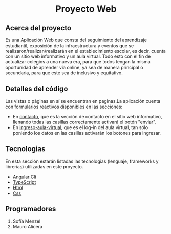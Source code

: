
  <h1 align="center" >Proyecto Web</h1>

 
## Acerca del proyecto
Es una Aplicación Web que consta del seguimiento del aprendizaje estudiantil, exposición de la  infraestructura y eventos que se realizaron/realizan/realizarán en el establecimiento escolar, es decir, cuenta con un sitio web informativo y un aula virtual. Todo esto con el fin de actualizar colegios a una nueva era, para que todos tengan la misma oportunidad de aprender vía online, ya sea de manera principal o secundaria, para que este sea de inclusivo y equitativo.

## Detalles del código
Las vistas o páginas en sí se encuentran en <a routerlink="https://github.com/Soofiaa/ProyectoWeb/tree/EP2/src/app/paginas">paginas</a>.La aplicación cuenta con formularios reactivos disponibles en las secciones:
<ul>
  <li> En <a href="https://github.com/Soofiaa/ProyectoWeb/tree/EP2/src/app/paginas/contacto">contacto</a>, que es la sección de contacto en el sitio web informativo, llenando todas las casillas correctamente activará el botón "enviar". </li>
   <li> En <a href="https://github.com/Soofiaa/ProyectoWeb/tree/EP2/src/app/paginas/ingreso-aula-virtual">ingreso-aula-virtual</a>, que es el log-in del aula virtual, tan sólo poniendo los datos en las casillas activarán los botones para ingresar. </li>
</ul>

## Tecnologias
En esta sección estarán listadas las tecnologias (lenguaje, frameworks y librerías) utilizadas en este proyecto.
- [Angular Cli](https://github.com/angular/angular-cli)
- [TypeScript](https://www.typescriptlang.org/)
- [Html](https://html.com/)
- [Css](https://www.w3schools.com/css/)

## Programadores
1. Sofía Menzel 
2. Mauro Alicera 
